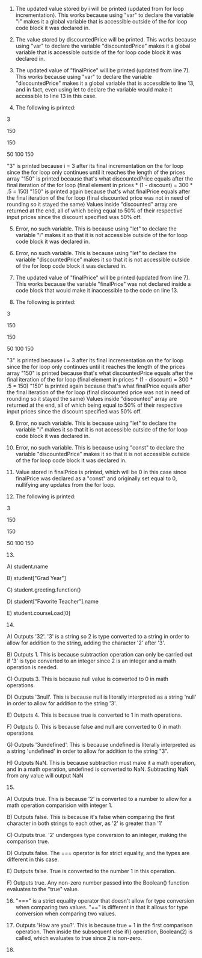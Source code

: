 1. The updated value stored by i will be printed (updated from for loop incrementation). This works because using "var" to declare the variable "i" makes it a global variable that is accessible outside of the for loop code block it was declared in.

2. The value stored by discountedPrice will be printed. This works because using "var" to declare the variable "discountedPrice" makes it a global variable that is accessible outside of the for loop code block it was declared in.

3. The updated value of "finalPrice" will be printed (updated from line 7). This works because using "var" to declare the variable "discountedPrice" makes it a global variable that is accessible to line 13, and in fact, even using let to declare the variable would make it accessible to line 13 in this case.

4. The following is printed:

3

150

150

50 100 150

"3" is printed because i = 3 after its final incrementation on the for loop since the for loop only continues until it reaches the length of the prices array
"150" is printed because that's what discountedPrice equals after the final iteration of the for loop (final element in prices * (1 - discount) = 300 * .5 = 150)
"150" is printed again because that's what finalPrice equals after the final iteration of the for loop (final discounted price was not in need of rounding so it stayed the same)
Values inside "discounted" array are returned at the end, all of which being equal to 50% of their respective input prices since the discount specified was 50% off.

5. Error, no such variable. This is because using "let" to declare the variable "i" makes it so that it is not accessible outside of the for loop code block it was declared in.

6. Error, no such variable. This is because using "let" to declare the variable "discountedPrice" makes it so that it is not accessible outside of the for loop code block it was declared in.

7. The updated value of "finalPrice" will be printed (updated from line 7). This works because the variable "finalPrice" was not declared inside a code block that would make it inaccessible to the code on line 13.

8. The following is printed:

3

150

150

50 100 150

"3" is printed because i = 3 after its final incrementation on the for loop since the for loop only continues until it reaches the length of the prices array
"150" is printed because that's what discountedPrice equals after the final iteration of the for loop (final element in prices * (1 - discount) = 300 * .5 = 150)
"150" is printed again because that's what finalPrice equals after the final iteration of the for loop (final discounted price was not in need of rounding so it stayed the same)
Values inside "discounted" array are returned at the end, all of which being equal to 50% of their respective input prices since the discount specified was 50% off.

9. Error, no such variable. This is because using "let" to declare the variable "i" makes it so that it is not accessible outside of the for loop code block it was declared in.

10. Error, no such variable. This is because using "const" to declare the variable "discountedPrice" makes it so that it is not accessible outside of the for loop code block it was declared in.

11. Value stored in finalPrice is printed, which will be 0 in this case since finalPrice was declared as a "const" and originally set equal to 0, nullifying any updates from the for loop.

12. The following is printed:

3

150

150

50 100 150

13.

  A) student.name
  
  B) student["Grad Year"]
  
  C) student.greeting.function()
  
  D) student["Favorite Teacher"].name
  
  E) student.courseLoad[0]
  
14.

  A) Outputs '32'. '3' is a string so 2 is type converted to a string in order to allow for addition to the string, adding the character '2' after '3'.
  
  B) Outputs 1. This is because subtraction operation can only be carried out if '3' is type converted to an integer since 2 is an integer and a math operation is needed.
  
  C) Outputs 3. This is because null value is converted to 0 in math operations.
  
  D) Outputs '3null'. This is because null is literally interpreted as a string 'null' in order to allow for addition to the string '3'.
  
  E) Outputs 4. This is because true is converted to 1 in math operations.
  
  F) Outputs 0. This is because false and null are converted to 0 in math operations
  
  G) Outputs '3undefined'. This is because undefined is literally interpreted as a string 'undefined' in order to allow for addition to the string "3".
  
  H) Outputs NaN. This is because subtraction must make it a math operation, and in a math operation, undefined is converted to NaN. Subtracting NaN from any value will output        NaN
  
15.

  A) Outputs true. This is because '2' is converted to a number to allow for a math operation comparision with integer 1.
  
  B) Outputs false. This is because it's false when comparing the first character in both strings to each other, as '2' is greater than '1'
  
  C) Outputs true. '2' undergoes type conversion to an integer, making the comparison true.
  
  D) Outputs false. The === operator is for strict equality, and the types are different in this case.
  
  E) Outputs false. True is converted to the number 1 in this operation.
  
  F) Outputs true. Any non-zero number passed into the Boolean() function evaluates to the "true" value.
  
16. "===" is a strict equality operator that doesn't allow for type conversion when comparing two values. "==" is different in that it allows for type conversion when comparing      two values.

17. Outputs 'How are you?'. This is because true = 1 in the first comparison operation. Then inside the subsequent else if() operation, Boolean(2) is called, which evaluates to      true since 2 is non-zero.

19.  
  
